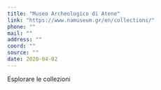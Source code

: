 ```yaml
---
title: "Museo Archeologico di Atene"
link: "https://www.namuseum.gr/en/collections/"
phone: ""
mail: ""
address: ""
coord: ""
source: ""
date: 2020-04-02
---
```


Esplorare le collezioni

